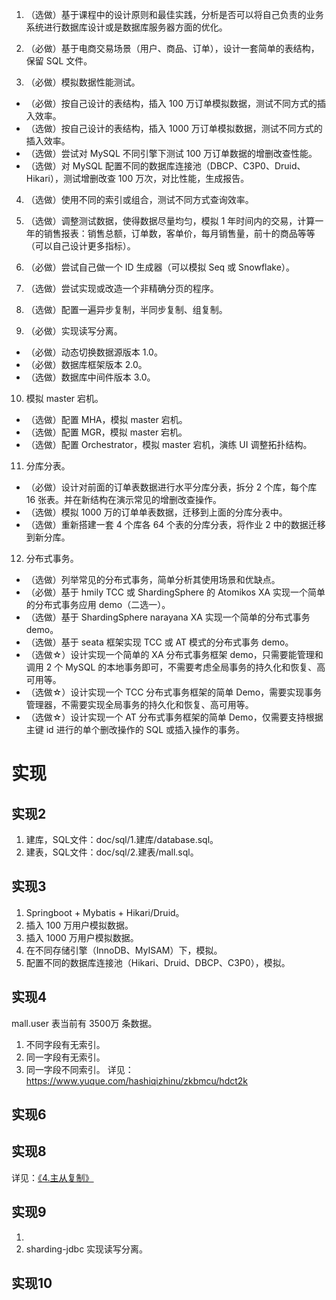 1. （选做）基于课程中的设计原则和最佳实践，分析是否可以将自己负责的业务系统进行数据库设计或是数据库服务器方面的优化。

2. （必做）基于电商交易场景（用户、商品、订单），设计一套简单的表结构，保留 SQL 文件。

3. （必做）模拟数据性能测试。
- （必做）按自己设计的表结构，插入 100 万订单模拟数据，测试不同方式的插入效率。
- （选做）按自己设计的表结构，插入 1000 万订单模拟数据，测试不同方式的插入效率。
- （选做）尝试对 MySQL 不同引擎下测试 100 万订单数据的增删改查性能。
- （选做）对 MySQL 配置不同的数据库连接池（DBCP、C3P0、Druid、Hikari），测试增删改查 100 万次，对比性能，生成报告。

4. （选做）使用不同的索引或组合，测试不同方式查询效率。

5. （选做）调整测试数据，使得数据尽量均匀，模拟 1 年时间内的交易，计算一年的销售报表：销售总额，订单数，客单价，每月销售量，前十的商品等等（可以自己设计更多指标）。

6. （必做）尝试自己做一个 ID 生成器（可以模拟 Seq 或 Snowflake）。

7. （选做）尝试实现或改造一个非精确分页的程序。

8. （选做）配置一遍异步复制，半同步复制、组复制。

9. （必做）实现读写分离。
- （必做）动态切换数据源版本 1.0。
- （必做）数据库框架版本 2.0。
- （选做）数据库中间件版本 3.0。

10. 模拟 master 宕机。
- （选做）配置 MHA，模拟 master 宕机。
- （选做）配置 MGR，模拟 master 宕机。
- （选做）配置 Orchestrator，模拟 master 宕机，演练 UI 调整拓扑结构。

11. 分库分表。
- （必做）设计对前面的订单表数据进行水平分库分表，拆分 2 个库，每个库 16 张表。并在新结构在演示常见的增删改查操作。
- （选做）模拟 1000 万的订单单表数据，迁移到上面的分库分表中。
- （选做）重新搭建一套 4 个库各 64 个表的分库分表，将作业 2 中的数据迁移到新分库。

12. 分布式事务。
- （选做）列举常见的分布式事务，简单分析其使用场景和优缺点。
- （必做）基于 hmily TCC 或 ShardingSphere 的 Atomikos XA 实现一个简单的分布式事务应用 demo（二选一）。
- （选做）基于 ShardingSphere narayana XA 实现一个简单的分布式事务 demo。
- （选做）基于 seata 框架实现 TCC 或 AT 模式的分布式事务 demo。
- （选做☆）设计实现一个简单的 XA 分布式事务框架 demo，只需要能管理和调用 2 个 MySQL 的本地事务即可，不需要考虑全局事务的持久化和恢复、高可用等。
- （选做☆）设计实现一个 TCC 分布式事务框架的简单 Demo，需要实现事务管理器，不需要实现全局事务的持久化和恢复、高可用等。
- （选做☆）设计实现一个 AT 分布式事务框架的简单 Demo，仅需要支持根据主键 id 进行的单个删改操作的 SQL 或插入操作的事务。

# 实现

## 实现2
1. 建库，SQL文件：doc/sql/1.建库/database.sql。
2. 建表，SQL文件：doc/sql/2.建表/mall.sql。

## 实现3
1. Springboot + Mybatis + Hikari/Druid。
2. 插入 100 万用户模拟数据。
3. 插入 1000 万用户模拟数据。
4. 在不同存储引擎（InnoDB、MyISAM）下，模拟。
5. 配置不同的数据库连接池（Hikari、Druid、DBCP、C3P0），模拟。

## 实现4
mall.user 表当前有 3500万 条数据。
1. 不同字段有无索引。
2. 同一字段有无索引。
3. 同一字段不同索引。
详见：https://www.yuque.com/hashiqizhinu/zkbmcu/hdct2k

## 实现6

## 实现8
详见：[《4.主从复制》](https://www.yuque.com/hashiqizhinu/zkbmcu/tor97n)

## 实现9
1.
2. sharding-jdbc 实现读写分离。


## 实现10
